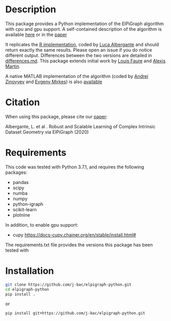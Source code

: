 Description
===========

This package provides a Python implementation of the ElPiGraph algorithm with cpu and gpu support. A
self-contained description of the algorithm is available
[here](https://github.com/auranic/Elastic-principal-graphs/blob/master/ElPiGraph_Methods.pdf)
or in the [paper](https://www.mdpi.com/1099-4300/22/3/296)

It replicates the [R implementation](https://github.com/j-bac/ElPiGraph.R),
coded by [Luca Albergante](https://github.com/Albluca) and should return exactly the same results. Please open an issue if you do  notice different output. Differences between the two versions are detailed in [differences.md](differences.md). This package extends initial work by [Louis Faure](https://github.com/LouisFaure/ElPiGraph.P) and [Alexis Martin](https://github.com/AlexiMartin/ElPiGraph.P).

A native MATLAB implementation of the algorithm (coded by [Andrei
Zinovyev](https://github.com/auranic/) and [Evgeny
Mirkes](https://github.com/Mirkes)) is also
[available](https://github.com/auranic/Elastic-principal-graphs)

Citation
========

When using this package, please cite our [paper](https://www.mdpi.com/1099-4300/22/3/296):

Albergante, L.  et al . Robust and Scalable Learning of Complex Intrinsic Dataset Geometry via ElPiGraph (2020)

Requirements
============

This code was tested with Python 3.7.1, and requires the following packages:
- pandas
- scipy
- numba
- numpy
- python-igraph
- scikit-learn
- plotnine

In addition, to enable gpu support:
- cupy
https://docs-cupy.chainer.org/en/stable/install.html#

The requirements.txt file provides the versions this package has been tested with

Installation
====================
```bash
git clone https://github.com/j-bac/elpigraph-python.git
cd elpigraph-python
pip install .
```
or

```bash
pip install git+https://github.com/j-bac/elpigraph-python.git
```
